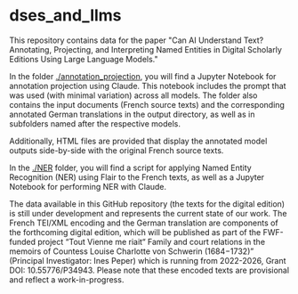 # dses_and_llms
This repository contains data for the paper "Can AI Understand Text? Annotating, Projecting, and Interpreting Named Entities in Digital Scholarly Editions Using Large Language Models."

In the folder [./annotation_projection](annotation_projection), you will find a Jupyter Notebook for annotation projection using Claude. This notebook includes the prompt that was used (with minimal variation) across all models. The folder also contains the input documents (French source texts) and the corresponding annotated German translations in the output directory, as well as in subfolders named after the respective models.

Additionally, HTML files are provided that display the annotated model outputs side-by-side with the original French source texts.

In the [./NER](NER) folder, you will find a script for applying Named Entity Recognition (NER) using Flair to the French texts, as well as a Jupyter Notebook for performing NER with Claude.

The data available in this GitHub repository (the texts for the digital edition) is still under development and represents the current state of our work. The French TEI/XML encoding and the German translation are components of the forthcoming digital edition, which will be published as part of the FWF-funded project “Tout Vienne me riait“ Family and court relations in the memoirs of Countess Louise Charlotte von Schwerin (1684−1732)” (Principal Investigator: Ines Peper) which is running from 2022-2026, Grant DOI: 10.55776/P34943. Please note that these encoded texts are provisional and reflect a work-in-progress.
